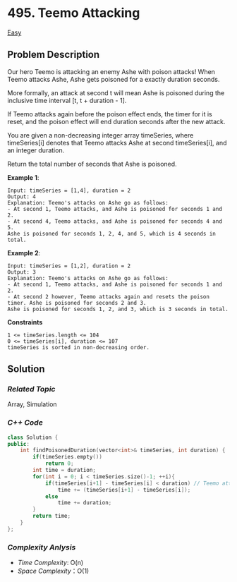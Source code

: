# 495. Teemo Attacking
[Easy](https://leetcode.com/problems/teemo-attacking/description/)


## Problem Description

Our hero Teemo is attacking an enemy Ashe with poison attacks! When Teemo attacks Ashe, Ashe gets poisoned for a exactly duration seconds.

More formally, an attack at second t will mean Ashe is poisoned during the inclusive time interval [t, t + duration - 1].

If Teemo attacks again before the poison effect ends, the timer for it is reset, and the poison effect will end duration seconds after the new attack.

You are given a non-decreasing integer array timeSeries, where timeSeries[i] denotes that Teemo attacks Ashe at second timeSeries[i], and an integer duration.

Return the total number of seconds that Ashe is poisoned.


**Example 1**:
```
Input: timeSeries = [1,4], duration = 2
Output: 4
Explanation: Teemo's attacks on Ashe go as follows:
- At second 1, Teemo attacks, and Ashe is poisoned for seconds 1 and 2.
- At second 4, Teemo attacks, and Ashe is poisoned for seconds 4 and 5.
Ashe is poisoned for seconds 1, 2, 4, and 5, which is 4 seconds in total.
```
**Example 2**:
```
Input: timeSeries = [1,2], duration = 2
Output: 3
Explanation: Teemo's attacks on Ashe go as follows:
- At second 1, Teemo attacks, and Ashe is poisoned for seconds 1 and 2.
- At second 2 however, Teemo attacks again and resets the poison timer. Ashe is poisoned for seconds 2 and 3.
Ashe is poisoned for seconds 1, 2, and 3, which is 3 seconds in total.
```

**Constraints**
```
1 <= timeSeries.length <= 104
0 <= timeSeries[i], duration <= 107
timeSeries is sorted in non-decreasing order.
```

## Solution

### _Related Topic_
   Array, Simulation

### _C++ Code_
```cpp
class Solution {
public:
    int findPoisonedDuration(vector<int>& timeSeries, int duration) {
        if(timeSeries.empty())
            return 0;
        int time = duration;
        for(int i = 0; i < timeSeries.size()-1; ++i){
            if(timeSeries[i+1] - timeSeries[i] < duration) // Teemo attacks again before the poison effect ends
                time += (timeSeries[i+1] - timeSeries[i]);
            else
                time += duration;
        }
        return time;
    }
};
```

### _Complexity Anlysis_
- _Time Complexity_: O(n)
- _Space Complexity_：O(1)
